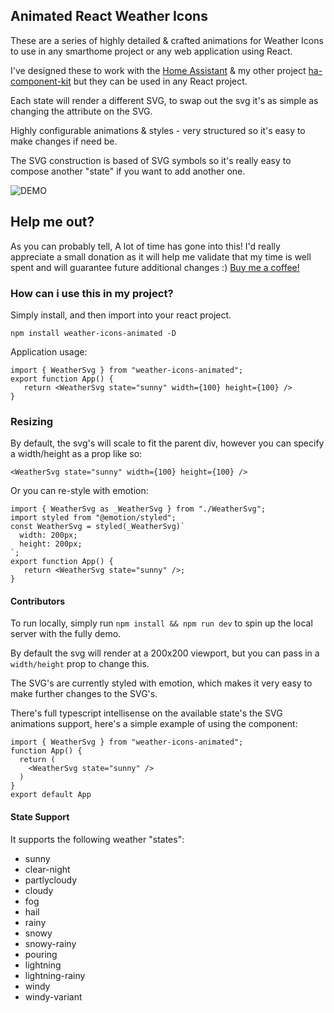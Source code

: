 ## Animated React Weather Icons


These are a series of highly detailed & crafted animations for Weather Icons to use in any smarthome project or any web application using React.

I've designed these to work with the [Home Assistant](https://www.home-assistant.io/) & my other project [ha-component-kit](https://github.com/shannonhochkins/ha-component-kit) but they can be used in any React project.

Each state will render a different SVG, to swap out the svg it's as simple as changing the attribute on the SVG.

Highly configurable animations & styles - very structured so it's easy to make changes if need be.

The SVG construction is based of SVG symbols so it's really easy to compose another "state" if you want to add another one.

![DEMO](https://github.com/shannonhochkins/weather-icons-animated/blob/main/output.gif?raw=true)

## Help me out?

As you can probably tell, A lot of time has gone into this! I'd really appreciate a small donation as it will help me validate that my time is well spent and will guarantee future additional changes :) [Buy me a coffee!](https://www.buymeacoffee.com/jinglezzz)


### How can i use this in my project?

Simply install, and then import into your react project.

```
npm install weather-icons-animated -D
```

Application usage:
```tsx
import { WeatherSvg } from "weather-icons-animated";
export function App() {
   return <WeatherSvg state="sunny" width={100} height={100} />
}
```
### Resizing

By default, the svg's will scale to fit the parent div, however you can specify a width/height as a prop like so:

```tsx
<WeatherSvg state="sunny" width={100} height={100} />
```

Or you can re-style with emotion:

```tsx
import { WeatherSvg as _WeatherSvg } from "./WeatherSvg";
import styled from "@emotion/styled";
const WeatherSvg = styled(_WeatherSvg)`
  width: 200px;
  height: 200px;
`;
export function App() {
   return <WeatherSvg state="sunny" />;
}
```


#### Contributors

To run locally, simply run `npm install && npm run dev` to spin up the local server with the fully demo.

By default the svg will render at a 200x200 viewport, but you can pass in a `width/height` prop to change this.

The SVG's are currently styled with emotion, which makes it very easy to make further changes to the SVG's.



There's full typescript intellisense on the available state's the SVG animations support, here's a simple example of using the component:


```tsx
import { WeatherSvg } from "weather-icons-animated";
function App() {
  return (
    <WeatherSvg state="sunny" />
  )
}
export default App

```

#### State Support

It supports the following weather "states":

- sunny
- clear-night
- partlycloudy
- cloudy
- fog
- hail
- rainy
- snowy
- snowy-rainy
- pouring
- lightning
- lightning-rainy
- windy
- windy-variant